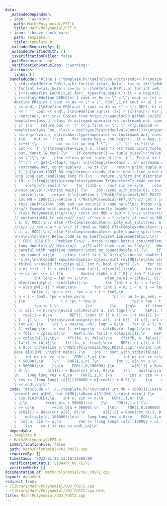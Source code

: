 ```yaml
---
data:
  _extendedDependsOn:
  - icon: ':warning:'
    path: Math/Polynomial/FFT.h
    title: Math/Polynomial/FFT.h
  - icon: ':heavy_check_mark:'
    path: template.h
    title: template.h
  _extendedRequiredBy: []
  _extendedVerifiedWith: []
  _isVerificationFailed: false
  _pathExtension: cpp
  _verificationStatusIcon: ':warning:'
  attributes:
    links: []
  bundledCode: "#line 1 \"template.h\"\n#include <bits/stdc++.h>\nusing namespace\
    \ std;\n\n#define FOR(i,a,b) for(int i=(a),_b=(b); i<=_b; i++)\n#define FORD(i,a,b)\
    \ for(int i=(a),_b=(b); i>=_b; i--)\n#define REP(i,a) for(int i=0,_a=(a); i<_a;\
    \ i++)\n#define EACH(it,a) for(__typeof(a.begin()) it = a.begin(); it != a.end();\
    \ ++it)\n\n#define DEBUG(x) { cout << #x << \" = \"; cout << (x) << endl; }\n\
    #define PR(a,n) { cout << #a << \" = \"; FOR(_,1,n) cout << a[_] << ' '; cout\
    \ << endl; }\n#define PR0(a,n) { cout << #a << \" = \"; REP(_,n) cout << a[_]\
    \ << ' '; cout << endl; }\n\n#define sqr(x) ((x) * (x))\n\n// For printing pair,\
    \ container, etc.\n// Copied from https://quangloc99.github.io/2021/07/30/my-CP-debugging-template.html\n\
    template<class U, class V> ostream& operator << (ostream& out, const pair<U, V>&\
    \ p) {\n    return out << '(' << p.first << \", \" << p.second << ')';\n}\n\n\
    template<class Con, class = decltype(begin(declval<Con>()))>\ntypename enable_if<!is_same<Con,\
    \ string>::value, ostream&>::type\noperator << (ostream& out, const Con& con)\
    \ {\n    out << '{';\n    for (auto beg = con.begin(), it = beg; it != con.end();\
    \ it++) {\n        out << (it == beg ? \"\" : \", \") << *it;\n    }\n    return\
    \ out << '}';\n}\ntemplate<size_t i, class T> ostream& print_tuple_utils(ostream&\
    \ out, const T& tup) {\n    if constexpr(i == tuple_size<T>::value) return out\
    \ << \")\"; \n    else return print_tuple_utils<i + 1, T>(out << (i ? \", \" :\
    \ \"(\") << get<i>(tup), tup); \n}\ntemplate<class ...U> ostream& operator <<\
    \ (ostream& out, const tuple<U...>& t) {\n    return print_tuple_utils<0, tuple<U...>>(out,\
    \ t);\n}\n\nmt19937_64 rng(chrono::steady_clock::now().time_since_epoch().count());\n\
    long long get_rand(long long r) {\n    return uniform_int_distribution<long long>\
    \ (0, r-1)(rng);\n}\n\ntemplate<typename T>\nvector<T> read_vector(int n) {\n\
    \    vector<T> res(n);\n    for (int& x : res) cin >> x;\n    return res;\n}\n\
    \nvoid solve();\n\nint main() {\n    ios::sync_with_stdio(0); cin.tie(0);\n  \
    \  solve();\n    return 0;\n}\n#line 2 \"Math/Polynomial/VOJ_POST2.cpp\"\n\nconst\
    \ int MN = 1000111;\n#line 1 \"Math/Polynomial/FFT.h\"\n// Let's just not use\
    \ this inefficient code and use dacin21's code here:\n// https://github.com/dacin21/dacin21_codebook/blob/master/nt/polynomials_2.0.cpp\n\
    //\n// Example with using Fft class directly (maybe it's easier to use dacin21's\
    \ class Polynomial):\n//\n// const int MOD = 1e9 + 7;\n// vector<int64_t> a, b;\n\
    // vector<int64_t> res;\n// \n// // res = a * b:\n// if (mod <= 5000) Fft<Complex<double>>::poly_mul_faster(res,\
    \ a, b, MOD);\n// else Fft<Complex<double>>::poly_mul_split(res, a, b, MOD);\n\
    //\n// // res = a * a;\n// if (mod <= 5000) Fft<Complex<double>>::poly_mul_faster(res,\
    \ a, a, MOD);\n// else Fft<Complex<double>>::poly_square_split(res, a, MOD);\n\
    \n\n\n\n\n\n\n// Below code is my inefficient implementation:\n// Tested:\n//\
    \ - FBHC 2016 R3 - Problem E\n// - https://open.kattis.com/problems/polymul2 (need\
    \ long double)\n// Note:\n// - a[2] will have size <= 2*n\n// - When rounding,\
    \ careful with negative numbers:\nint my_round(double x) {\n    if (x < 0) return\
    \ -my_round(-x);\n    return (int) (x + 1e-3);\n}\n\nconst double PI = acos((double)\
    \ -1.0);\n\ntypedef complex<double> cplex;\nint rev[MN];\ncplex wlen_pw[MN], fa[MN],\
    \ fb[MN];\n\nvoid fft(cplex a[], int n, bool invert) {\n    for (int i = 0; i\
    \ < n; ++i) if (i < rev[i]) swap (a[i], a[rev[i]]);\n\n    for (int len = 2; len\
    \ <= n; len <<= 1) {\n        double alpha = 2 * PI / len * (invert ? -1 : +1);\n\
    \        int len2 = len >> 1;\n\n        wlen_pw[0] = cplex(1, 0);\n        cplex\
    \ wlen(cos(alpha), sin(alpha));\n        for (int i = 1; i < len2; ++i) wlen_pw[i]\
    \ = wlen_pw[i-1] * wlen;\n\n        for (int i = 0; i < n; i += len) {\n     \
    \       cplex t, *pu = a+i, *pv = a + i + len2,\n                    *pu_end =\
    \ a + i + len2, *pw = wlen_pw;\n            for (; pu != pu_end; ++pu, ++pv, ++pw)\
    \ {\n                t = *pv * *pw;\n                *pv = *pu - t;\n        \
    \        *pu += t;\n            }\n        }\n    }\n\n    if (invert) REP(i,\
    \ n) a[i] /= n;\n}\n\nvoid calcRev(int n, int logn) {\n    REP(i, n) {\n     \
    \   rev[i] = 0;\n        REP(j, logn) if (i & (1 << j)) rev[i] |= 1 << (logn -\
    \ 1 - j);\n    }\n}\n\nvoid mulpoly(int a[], int b[], ll c[], int na, int nb,\
    \ int &n) {\n    int l = max(na, nb), logn = 0;\n    for (n = 1; n < l; n <<=\
    \ 1) ++logn;\n    n <<= 1; ++logn;\n    calcRev(n, logn);\n\n    REP(i,n) fa[i]\
    \ = fb[i] = cplex(0);\n    REP(i,na) fa[i] = cplex(a[i]);\n    REP(i,nb) fb[i]\
    \ = cplex(b[i]);\n\n    fft(fa, n, false);\n    fft(fb, n, false);\n\n    REP(i,n)\
    \ fa[i] *= fb[i];\n    fft(fa, n, true);\n\n    REP(i,n) c[i] = (ll)(fa[i].real()\
    \ + 0.5);\n}\n#line 5 \"Math/Polynomial/VOJ_POST2.cpp\"\n\nint cnt_a[MN], cnt_b[MN];\n\
    Base a[3][MN];\n\nint main() {\n    ios :: sync_with_stdio(false); cin.tie(NULL);\n\
    \    int n; cin >> n;\n    FOR(i,1,n) {\n        int u; cin >> u;\n        ++cnt_a[u\
    \ + 50000];\n    }\n    FOR(i,1,n) {\n        int u; cin >> u;\n        ++cnt_b[u\
    \ + 50000];\n    }\n\n    FOR(i,0,100000) {\n        a[0][i] = Base(cnt_a[i],\
    \ 0);\n        a[1][i] = Base(cnt_b[i], 0);\n    }\n    multiply(a, 100000);\n\
    \n    long long res = 0;\n    FOR(i,1,n) {\n        int u; cin >> u;\n       \
    \ res += (long long) (a[2][100000 + u].real() + 0.5);\n    }\n    cout << res\
    \ << endl;\n}\n"
  code: "#include \"../../template.h\"\n\nconst int MN = 1000111;\n#include \"FFT.h\"\
    \n\nint cnt_a[MN], cnt_b[MN];\nBase a[3][MN];\n\nint main() {\n    ios :: sync_with_stdio(false);\
    \ cin.tie(NULL);\n    int n; cin >> n;\n    FOR(i,1,n) {\n        int u; cin >>\
    \ u;\n        ++cnt_a[u + 50000];\n    }\n    FOR(i,1,n) {\n        int u; cin\
    \ >> u;\n        ++cnt_b[u + 50000];\n    }\n\n    FOR(i,0,100000) {\n       \
    \ a[0][i] = Base(cnt_a[i], 0);\n        a[1][i] = Base(cnt_b[i], 0);\n    }\n\
    \    multiply(a, 100000);\n\n    long long res = 0;\n    FOR(i,1,n) {\n      \
    \  int u; cin >> u;\n        res += (long long) (a[2][100000 + u].real() + 0.5);\n\
    \    }\n    cout << res << endl;\n}\n"
  dependsOn:
  - template.h
  - Math/Polynomial/FFT.h
  isVerificationFile: false
  path: Math/Polynomial/VOJ_POST2.cpp
  requiredBy: []
  timestamp: '2022-01-13 13:16:22+08:00'
  verificationStatus: LIBRARY_NO_TESTS
  verifiedWith: []
documentation_of: Math/Polynomial/VOJ_POST2.cpp
layout: document
redirect_from:
- /library/Math/Polynomial/VOJ_POST2.cpp
- /library/Math/Polynomial/VOJ_POST2.cpp.html
title: Math/Polynomial/VOJ_POST2.cpp
---
```

